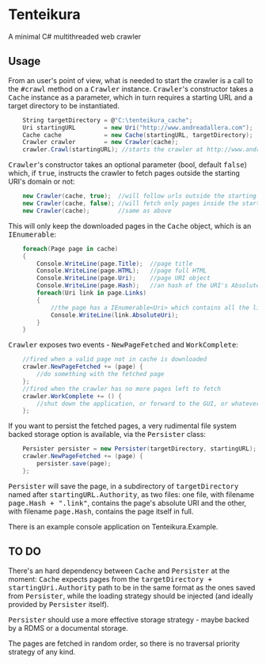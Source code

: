 # Tenteikura

A minimal C# multithreaded web crawler

## Usage

From an user's point of view, what is needed to start the crawler is
a call to the <tt>#crawl</tt> method on a <tt>Crawler</tt> instance. <tt>Crawler</tt>'s constructor 
takes a <tt>Cache</tt> instance as a parameter, which in turn requires a starting URL 
and a target directory to be instantiated.
```csharp
    String targetDirectory = @"C:\tenteikura_cache";
    Uri startingURL        = new Uri("http://www.andreadallera.com");
    Cache cache            = new Cache(startingURL, targetDirectory);
    Crawler crawler        = new Crawler(cache);
    crawler.Crawl(startingURL); //starts the crawler at http://www.andreadallera.com
```
<tt>Crawler</tt>'s constructor takes an optional parameter (bool, default <tt>false</tt>) which, if <tt>true</tt>, instructs the 
crawler to fetch pages outside the starting URI's domain or not:
```csharp
    new Crawler(cache, true);  //will follow urls outside the starting URI's domain
    new Crawler(cache, false); //will fetch only pages inside the starting URI's domain
    new Crawler(cache);        //same as above
```
This will only keep the downloaded pages in the <tt>Cache</tt> object, which is an
<tt>IEnumerable<Page></tt>:
```csharp
    foreach(Page page in cache) 
    {
        Console.WriteLine(page.Title);  //page title
        Console.WriteLine(page.HTML);   //page full HTML
        Console.WriteLine(page.Uri);    //page URI object
        Console.WriteLine(page.Hash);   //an hash of the URI's AbsoluteUri
        foreach(Uri link in page.Links) 
        {
            //the page has a IEnumerable<Uri> which contains all the links found on the page itself
            Console.WriteLine(link.AbsoluteUri);
        }
    }
```
<tt>Crawler</tt> exposes two events - <tt>NewPageFetched</tt> and <tt>WorkComplete</tt>:
```csharp
    //fired when a valid page not in cache is downloaded    
    crawler.NewPageFetched += (page) {
        //do something with the fetched page
    };
    //fired when the crawler has no more pages left to fetch
    crawler.WorkComplete += () {
        //shut down the application, or forward to the GUI, or whatever
    };
```
If you want to persist the fetched pages, a very rudimental file system 
backed storage option is available, via the <tt>Persister</tt> class:
```csharp
    Persister persister = new Persister(targetDirectory, startingURL);
    crawler.NewPageFetched += (page) {
        persister.save(page);
    };
```
<tt>Persister</tt> will save the page, in a subdirectory of <tt>targetDirectory</tt>
named after <tt>startingURL.Authority</tt>, as two files: one file, with filename <tt>page.Hash + ".link"</tt>, 
contains the page's absolute URI and the other, with filename <tt>page.Hash</tt>, 
contains the page itself in full.

There is an example console application on Tenteikura.Example.

## TO DO

There's an hard dependency between <tt>Cache</tt> and <tt>Persister</tt> at the moment: <tt>Cache</tt> expects 
pages from the <tt>targetDirectory + startingUri.Authority</tt> path to be in the same format as the 
ones saved from <tt>Persister</tt>, while the loading strategy should be injected (and ideally 
provided by <tt>Persister</tt> itself).

<tt>Persister</tt> should use a more effective storage strategy - maybe backed by a 
RDMS or a documental storage.

The pages are fetched in random order, so there is no traversal priority strategy of any kind.
